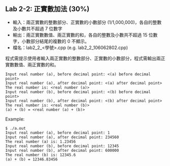 ## Lab 2-2: 正實數加法 (30%)

* 輸入：兩正實數的整數部分、正實數的小數部分 (1/1,000,000)，各自的整數及小數共不超過 7 位數字
* 輸出：兩正實數數值、兩正實數的和，各自的整數及小數共不超過 15 位數字，小數部分結尾的複數的 0 不顯示。
* 檔名：lab2_2_<學號>.cpp (e.g. lab2_2_106062802.cpp)

程式需提示使用者輸入兩正實數的整數部分、正實數的小數部分，程式需輸出兩正實數數值、兩正實數的和。

```text
Input real number (a), before decimal point: <(a) before decimal point>
Input real number (a), after decimal point: <(a) after decimal point>
The real number is: <real number (a)>
Input real number (b), before decimal point: <(b) before decimal point>
Input real number (b), after decimal point: <(b) after decimal point>
The real number is: <real number (b)>
(a) + (b) = <real number (a) + (b)>
```

Example:

```console
$ ./a.out
Input real number (a), before decimal point: 1
Input real number (a), after decimal point: 234560
The real number (a) is: 1.23456
Input real number (b), before decimal point: 12345
Input real number (b), after decimal point: 600000
The real number (b) is: 12345.6
(a) + (b) = 12346.83456
```
